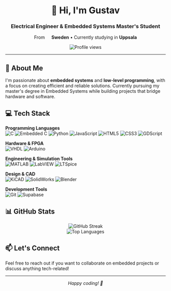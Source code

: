 <div align="center">
  <h1>👋 Hi, I'm Gustav</h1>
  <h3>Electrical Engineer & Embedded Systems Master's Student</h3>
  <p>From <img src="https://cdn-icons-png.flaticon.com/512/197/197564.png" width="13"/> <b>Sweden</b> • Currently studying in <b>Uppsala</b></p>
  
  <img src="https://komarev.com/ghpvc/?username=Nicheen&style=flat-square&color=blue" alt="Profile views"/>
</div>

---

## 🚀 About Me

I'm passionate about **embedded systems** and **low-level programming**, with a focus on creating efficient and reliable solutions. Currently pursuing my master's degree in Embedded Systems while building projects that bridge hardware and software.

## 💻 Tech Stack

**Programming Languages**  
![C](https://img.shields.io/badge/c-%2300599C.svg?style=for-the-badge&logo=c&logoColor=white) 
![Embedded C](https://img.shields.io/badge/Embedded_C-%2300599C.svg?style=for-the-badge&logo=c&logoColor=white)
![Python](https://img.shields.io/badge/python-3670A0?style=for-the-badge&logo=python&logoColor=ffdd54) 
![JavaScript](https://img.shields.io/badge/javascript-%23323330.svg?style=for-the-badge&logo=javascript&logoColor=%23F7DF1E)
![HTML5](https://img.shields.io/badge/html5-%23E34F26.svg?style=for-the-badge&logo=html5&logoColor=white)
![CSS3](https://img.shields.io/badge/css3-%231572B6.svg?style=for-the-badge&logo=css3&logoColor=white)
![GDScript](https://img.shields.io/badge/GDScript-%23478CBF.svg?style=for-the-badge&logo=godot-engine&logoColor=white)

**Hardware & FPGA**  
![VHDL](https://img.shields.io/badge/VHDL-%23543978.svg?style=for-the-badge&logo=v&logoColor=white)
![Arduino](https://img.shields.io/badge/-Arduino-00979D?style=for-the-badge&logo=Arduino&logoColor=white)

**Engineering & Simulation Tools**  
![MATLAB](https://img.shields.io/badge/MATLAB-%23E16737.svg?style=for-the-badge&logo=mathworks&logoColor=white)
![LabVIEW](https://img.shields.io/badge/LabVIEW-%23FFDB00.svg?style=for-the-badge&logo=labview&logoColor=black)
![LTSpice](https://img.shields.io/badge/LTSpice-%23900028.svg?style=for-the-badge&logo=analog-devices&logoColor=white)

**Design & CAD**  
![KiCAD](https://img.shields.io/badge/KiCAD-%23314CB0.svg?style=for-the-badge&logo=kicad&logoColor=white)
![SolidWorks](https://img.shields.io/badge/SolidWorks-%23FF0000.svg?style=for-the-badge&logo=dassault-systemes&logoColor=white)
![Blender](https://img.shields.io/badge/blender-%23F5792A.svg?style=for-the-badge&logo=blender&logoColor=white)

**Development Tools**  
![Git](https://img.shields.io/badge/git-%23F05033.svg?style=for-the-badge&logo=git&logoColor=white)
![Supabase](https://img.shields.io/badge/Supabase-3ECF8E?style=for-the-badge&logo=supabase&logoColor=white)

## 📊 GitHub Stats

<div align="center">
  <img src="https://github-readme-streak-stats.herokuapp.com/?user=Nicheen&theme=react&hide_border=true&background=0D1117" alt="GitHub Streak" />
  <br/>
  <img src="https://github-readme-stats.vercel.app/api/top-langs/?username=Nicheen&theme=react&hide_border=true&include_all_commits=true&count_private=true&layout=compact&bg_color=0D1117" alt="Top Languages" />
</div>

## 📫 Let's Connect

Feel free to reach out if you want to collaborate on embedded projects or discuss anything tech-related!

---

<div align="center">
  <i>Happy coding! 🚀</i>
</div>
